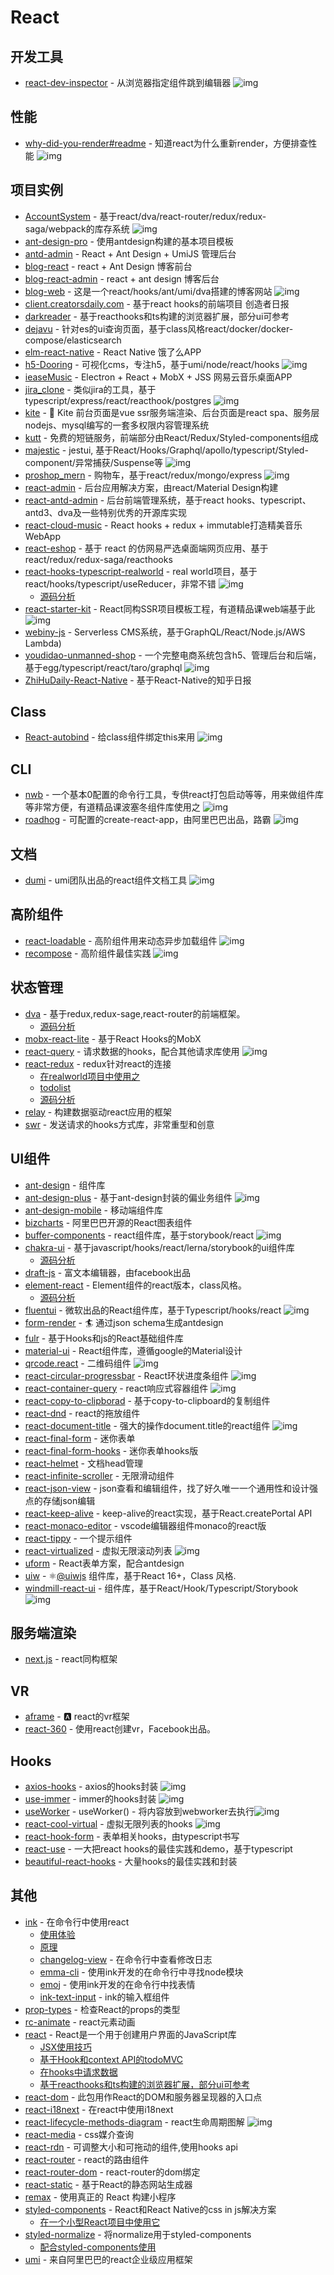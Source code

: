 # React


## 开发工具

- [react-dev-inspector](https://github.com/zthxxx/react-dev-inspector) - 从浏览器指定组件跳到编辑器 ![img](https://img.shields.io/github/stars/zthxxx/react-dev-inspector)

## 性能

- [why-did-you-render#readme](https://github.com/welldone-software/why-did-you-render#readme) - 知道react为什么重新render，方便排查性能 ![img](https://img.shields.io/github/stars/welldone-software/why-did-you-render#readme)

## 项目实例

- [AccountSystem](https://github.com/yvanwangl/AccountSystem) - 基于react/dva/react-router/redux/redux-saga/webpack的库存系统 ![img](https://img.shields.io/github/stars/yvanwangl/AccountSystem)
- [ant-design-pro](https://github.com/ant-design/ant-design-pro) - 使用antdesign构建的基本项目模板
- [antd-admin](https://github.com/zuiidea/antd-admin) - React + Ant Design + UmiJS 管理后台
- [blog-react](https://github.com/biaochenxuying/blog-react) - react + Ant Design 博客前台
- [blog-react-admin](https://github.com/biaochenxuying/blog-react-admin) - react + ant design 博客后台
- [blog-web](https://github.com/immisso/blog-web) - 这是一个react/hooks/ant/umi/dva搭建的博客网站 ![img](https://img.shields.io/github/stars/immisso/blog-web)
- [client.creatorsdaily.com](https://github.com/creatorsdaily/client.creatorsdaily.com) - 基于react hooks的前端项目 创造者日报
- [darkreader](https://github.com/darkreader/darkreader) - 基于reacthooks和ts构建的浏览器扩展，部分ui可参考
- [dejavu](https://github.com/appbaseio/dejavu) - 针对es的ui查询页面，基于class风格react/docker/docker-compose/elasticsearch
- [elm-react-native](https://github.com/stoneWeb/elm-react-native) - React Native 饿了么APP
- [h5-Dooring](https://github.com/MrXujiang/h5-Dooring) - 可视化cms，专注h5，基于umi/node/react/hooks ![img](https://img.shields.io/github/stars/MrXujiang/h5-Dooring)
- [ieaseMusic](https://github.com/trazyn/ieaseMusic) - Electron + React + MobX + JSS 网易云音乐桌面APP
- [jira_clone](https://github.com/oldboyxx/jira_clone) - 类似jira的工具，基于typescript/express/react/reacthook/postgres ![img](https://img.shields.io/github/stars/oldboyxx/jira_clone)
- [kite](https://github.com/maoxiaoquan/kite) - <g-emoji class="g-emoji" alias="palm_tree" fallback-src="https://github.githubassets.com/images/icons/emoji/unicode/1f334.png">🌴</g-emoji> Kite 前台页面是vue ssr服务端渲染、后台页面是react spa、服务层nodejs、mysql编写的一套多权限内容管理系统
- [kutt](https://github.com/thedevs-network/kutt) - 免费的短链服务，前端部分由React/Redux/Styled-components组成
- [majestic](https://github.com/Raathigesh/majestic) -  jestui, 基于React/Hooks/Graphql/apollo/typescript/Styled-component/异常捕获/Suspense等 ![img](https://img.shields.io/github/stars/Raathigesh/majestic)
- [proshop_mern](https://github.com/bradtraversy/proshop_mern) - 购物车，基于react/redux/mongo/express ![img](https://img.shields.io/github/stars/bradtraversy/proshop_mern)
- [react-admin](https://github.com/marmelab/react-admin) - 后台应用解决方案，由react/Material Design构建
- [react-antd-admin](https://github.com/liuguanhua/react-antd-admin) - 后台前端管理系统，基于react hooks、typescript、antd3、dva及一些特别优秀的开源库实现
- [react-cloud-music](https://github.com/sanyuan0704/react-cloud-music) - React hooks + redux + immutable打造精美音乐WebApp
- [react-eshop](https://github.com/layverns/react-eshop) - 基于 react 的仿网易严选桌面端网页应用、基于react/redux/redux-saga/reacthooks
- [react-hooks-typescript-realworld](https://github.com/chagweyh/react-hooks-typescript-realworld) - real world项目，基于react/hooks/typescript/useReducer，非常不错 ![img](https://img.shields.io/github/stars/chagweyh/react-hooks-typescript-realworld)
    - [源码分析](https://github.com/FunnyLiu/react-hooks-typescript-realworld/tree/readsource)
- [react-starter-kit](https://github.com/kriasoft/react-starter-kit) - React同构SSR项目模板工程，有道精品课web端基于此 ![img](https://img.shields.io/github/stars/kriasoft/react-starter-kit)
- [webiny-js](https://github.com/webiny/webiny-js) - Serverless CMS系统，基于GraphQL/React/Node.js/AWS Lambda)
- [youdidao-unmanned-shop](https://github.com/lay-zhou/youdidao-unmanned-shop) - 一个完整电商系统包含h5、管理后台和后端，基于egg/typescript/react/taro/graphql ![img](https://img.shields.io/github/stars/lay-zhou/youdidao-unmanned-shop)
- [ZhiHuDaily-React-Native](https://github.com/race604/ZhiHuDaily-React-Native) - 基于React-Native的知乎日报


## Class

- [React-autobind](https://github.com/cassiozen/React-autobind) - 给class组件绑定this来用 ![img](https://img.shields.io/github/stars/cassiozen/React-autobind)

## CLI

- [nwb](https://github.com/insin/nwb) - 一个基本0配置的命令行工具，专供react打包启动等等，用来做组件库等非常方便，有道精品课波塞冬组件库使用之 ![img](https://img.shields.io/github/stars/insin/nwb)
- [roadhog](https://github.com/sorrycc/roadhog) - 可配置的create-react-app，由阿里巴巴出品，路霸 ![img](https://img.shields.io/github/stars/sorrycc/roadhog)


## 文档

- [dumi](https://github.com/umijs/dumi) - umi团队出品的react组件文档工具 ![img](https://img.shields.io/github/stars/umijs/dumi)

## 高阶组件

- [react-loadable](https://github.com/jamiebuilds/react-loadable) - 高阶组件用来动态异步加载组件 ![img](https://img.shields.io/github/stars/jamiebuilds/react-loadable)
- [recompose](https://github.com/acdlite/recompose) - 高阶组件最佳实践 ![img](https://img.shields.io/github/stars/acdlite/recompose)

## 状态管理

- [dva](https://github.com/dvajs/dva) - 基于redux,redux-sage,react-router的前端框架。
    - [源码分析](https://github.com/FunnyLiu/dva/tree/readsource)
- [mobx-react-lite](https://github.com/mobxjs/mobx-react-lite) - 基于React Hooks的MobX
- [react-query](https://github.com/tannerlinsley/react-query) - 请求数据的hooks，配合其他请求库使用 ![img](https://img.shields.io/github/stars/tannerlinsley/react-query)
- [react-redux](https://www.npmjs.com/package/react-redux) - redux针对react的连接
    - [在realworld项目中使用之](https://github.com/FunnyLiu/react-redux-realworld-example-app/blob/master/src/index.js#L2)
    - [todolist](https://github.com/FunnyLiu/reduxDemo/blob/master/todolist/app.js)
    - [源码分析](https://github.com/FunnyLiu/react-redux/tree/readsource)
- [relay](https://github.com/facebook/relay) - 构建数据驱动react应用的框架
- [swr](https://github.com/zeit/swr) - 发送请求的hooks方式库，非常重型和创意

## UI组件

- [ant-design](https://github.com/ant-design/ant-design) - 组件库
- [ant-design-plus](https://github.com/alitajs/ant-design-plus) - 基于ant-design封装的偏业务组件 ![img](https://img.shields.io/github/stars/alitajs/ant-design-plus)
- [ant-design-mobile](https://github.com/ant-design/ant-design-mobile/) - 移动端组件库
- [bizcharts](https://github.com/alibaba/BizCharts) - 阿里巴巴开源的React图表组件
- [buffer-components](https://github.com/bufferapp/buffer-components) - react组件库，基于storybook/react  ![img](https://img.shields.io/github/stars/bufferapp/buffer-components)
- [chakra-ui](https://github.com/chakra-ui/chakra-ui) - 基于javascript/hooks/react/lerna/storybook的ui组件库
    - [源码分析](https://github.com/FunnyLiu/chakra-ui/tree/readsource)
- [draft-js](https://github.com/facebook/draft-js) - 富文本编辑器，由facebook出品
- [element-react](https://github.com/ElemeFE/element-react) - Element组件的react版本，class风格。
    - [源码分析](https://github.com/FunnyLiu/element-react/tree/readsource)
- [fluentui](https://github.com/microsoft/fluentui) - 微软出品的React组件库，基于Typescript/hooks/react ![img](https://img.shields.io/github/stars/microsoft/fluentui)
- [form-render](https://github.com/alibaba/form-render) - <g-emoji class="g-emoji" alias="surfing_man" fallback-src="https://github.githubassets.com/images/icons/emoji/unicode/1f3c4.png">🏄</g-emoji> 通过json schema生成antdesign
- [fulr](https://github.com/Chalarangelo/furl) - 基于Hooks和js的React基础组件库
- [material-ui](https://github.com/mui-org/material-ui) - React组件库，遵循google的Material设计
- [qrcode.react](https://github.com/zpao/qrcode.react) - 二维码组件 ![img](https://img.shields.io/github/stars/zpao/qrcode.react)
- [react-circular-progressbar](https://github.com/kevinsqi/react-circular-progressbar) - React环状进度条组件 ![img](https://img.shields.io/github/stars/kevinsqi/react-circular-progressbar)
- [react-container-query](https://github.com/react-container-query/react-container-query) -  react响应式容器组件 ![img](https://img.shields.io/github/stars/react-container-query/react-container-query)
- [react-copy-to-clipborad](https://github.com/nkbt/react-copy-to-clipboard) - 基于copy-to-clipboard的复制组件
- [react-dnd](https://github.com/react-dnd/react-dnd) - react的拖放组件
- [react-document-title](https://github.com/gaearon/react-document-title) - 强大的操作document.title的react组件 ![img](https://img.shields.io/github/stars/gaearon/react-document-title)
- [react-final-form](https://www.npmjs.com/package/react-final-form) - 迷你表单
- [react-final-form-hooks](https://github.com/final-form/react-final-form-hooks) - 迷你表单hooks版
- [react-helmet](https://github.com/nfl/react-helmet) - 文档head管理
- [react-infinite-scroller](https://github.com/CassetteRocks/react-infinite-scroller) - 无限滑动组件
- [react-json-view](https://github.com/mac-s-g/react-json-view) - json查看和编辑组件，找了好久唯一一个通用性和设计强点的存储json编辑
- [react-keep-alive](https://github.com/StructureBuilder/react-keep-alive) - keep-alive的react实现，基于React.createPortal API
- [react-monaco-editor](https://github.com/react-monaco-editor/react-monaco-editor) - vscode编辑器组件monaco的react版
- [react-tippy](https://www.npmjs.com/package/react-tippy) - 一个提示组件
- [react-virtualized](https://github.com/bvaughn/react-virtualized) - 虚拟无限滚动列表 ![img](https://img.shields.io/github/stars/bvaughn/react-virtualized)
- [uform](https://github.com/alibaba/uform) - React表单方案，配合antdesign
- [uiw](https://github.com/uiwjs/uiw) - <g-emoji class="g-emoji" alias="atom_symbol" fallback-src="https://github.githubassets.com/images/icons/emoji/unicode/269b.png">⚛️</g-emoji><a class="user-mention" data-hovercard-type="organization" data-hovercard-url="/orgs/uiwjs/hovercard" href="https://github.com/uiwjs">@uiwjs</a> 组件库，基于React 16+，Class 风格.
- [windmill-react-ui](https://github.com/estevanmaito/windmill-react-ui) -  组件库，基于React/Hook/Typescript/Storybook ![img](https://img.shields.io/github/stars/estevanmaito/windmill-react-ui)



## 服务端渲染
- [next.js](https://github.com/zeit/next.js) - react同构框架

## VR

- [aframe](https://github.com/aframevr/aframe) - <g-emoji class="g-emoji" alias="a" fallback-src="https://github.githubassets.com/images/icons/emoji/unicode/1f170.png">🅰️</g-emoji> react的vr框架
- [react-360](https://github.com/facebook/react-360) - 使用react创建vr，Facebook出品。

## Hooks

- [axios-hooks](https://github.com/simoneb/axios-hooks) - axios的hooks封装 ![img](https://img.shields.io/github/stars/simoneb/axios-hooks)
- [use-immer](https://github.com/immerjs/use-immer) - immer的hooks封装 ![img](https://img.shields.io/github/stars/immerjs/use-immer)
- [useWorker](https://github.com/alewin/useWorker) -  useWorker() - 将内容放到webworker去执行![img](https://img.shields.io/github/stars/alewin/useWorker)
- [react-cool-virtual](https://github.com/wellyshen/react-cool-virtual) -  虚拟无限列表的hooks ![img](https://img.shields.io/github/stars/wellyshen/react-cool-virtual)
- [react-hook-form](https://github.com/react-hook-form/react-hook-form) - 表单相关hooks，由typescript书写
- [react-use](https://github.com/streamich/react-use) - 一大把react hooks的最佳实践和demo，基于typescript
- [beautiful-react-hooks](https://github.com/antonioru/beautiful-react-hooks) - 大量hooks的最佳实践和封装

## 其他

- [ink](https://github.com/vadimdemedes/ink) - 在命令行中使用react
    - [使用体验](https://omnipotent-front-end.github.io/library/react.html#react%E5%8F%AF%E4%BB%A5%E5%86%99%E5%91%BD%E4%BB%A4%E8%A1%8C%EF%BC%9F%E4%BD%93%E9%AA%8C%E6%80%8E%E4%B9%88%E6%A0%B7%EF%BC%9F)
    - [原理](https://omnipotent-front-end.github.io/library/react.html#%E4%BD%BF%E7%94%A8react%E6%93%8D%E4%BD%9Ccli%E7%9A%84%E5%B7%A5%E5%85%B7ink%E7%9A%84%E5%8E%9F%E7%90%86%E6%98%AF%E4%BB%80%E4%B9%88%EF%BC%9F)
    - [changelog-view](https://github.com/jdeniau/changelog-view) - 在命令行中查看修改日志
    - [emma-cli](https://github.com/maticzav/emma-cli) - 使用ink开发的在命令行中寻找node模块
    - [emoj](https://github.com/sindresorhus/emoj) - 使用ink开发的在命令行中找表情
    - [ink-text-input](https://github.com/vadimdemedes/ink-text-input) - ink的输入框组件
- [prop-types](https://github.com/facebook/prop-types) - 检查React的props的类型
- [rc-animate](https://github.com/react-component/animate) - react元素动画
- [react](https://www.npmjs.com/package/react) - React是一个用于创建用户界面的JavaScript库
    - [JSX使用技巧](https://omnipotent-front-end.github.io/library/react.html#%E4%BD%BF%E7%94%A8jsx%E6%97%B6%E6%9C%89%E9%82%A3%E4%BA%9B%E5%9F%BA%E6%9C%AC%E6%8A%80%E5%B7%A7%EF%BC%9F)
    - [基于Hook和context API的todoMVC](https://github.com/FunnyLiu/reactDemo/blob/master/todomvc_hook/index.jsx)
    - [在hooks中请求数据](https://github.com/FunnyLiu/reactDemo/blob/master/readme.md#fetch_hook)
    - [基于reacthooks和ts构建的浏览器扩展，部分ui可参考](https://github.com/darkreader/darkreader)
- [react-dom](https://www.npmjs.com/package/react-dom) - 此包用作React的DOM和服务器呈现器的入口点
- [react-i18next](https://www.npmjs.com/package/react-i18next) - 在react中使用i18next
- [react-lifecycle-methods-diagram](https://github.com/wojtekmaj/react-lifecycle-methods-diagram) - react生命周期图解 ![img](https://img.shields.io/github/stars/wojtekmaj/react-lifecycle-methods-diagram)
- [react-media](https://github.com/ReactTraining/react-media) - css媒介查询
- [react-rdn](https://github.com/bokuweb/react-rnd) - 可调整大小和可拖动的组件,使用hooks api
- [react-router](https://github.com/ReactTraining/react-router) - react的路由组件
- [react-router-dom](https://github.com/ReactTraining/react-router) - react-router的dom绑定
- [react-static](https://github.com/nozzle/react-static) - 基于React的静态网站生成器
- [remax](https://github.com/remaxjs/remax) - 使用真正的 React 构建小程序
- [styled-components](https://www.npmjs.com/package/styled-components) - React和React Native的css in js解决方案
    - [在一个小型React项目中使用它](https://github.com/FunnyLiu/majestic/blob/master/ui/container.tsx#L14)
- [styled-normalize](https://www.npmjs.com/package/styled-normalize) - 将normalize用于styled-components   
    - [配合styled-components使用](https://github.com/brizer/http-mocker/blob/dev/packages/editor/ui/App.tsx#L4)
- [umi](https://www.npmjs.com/package/umi) - 来自阿里巴巴的react企业级应用框架